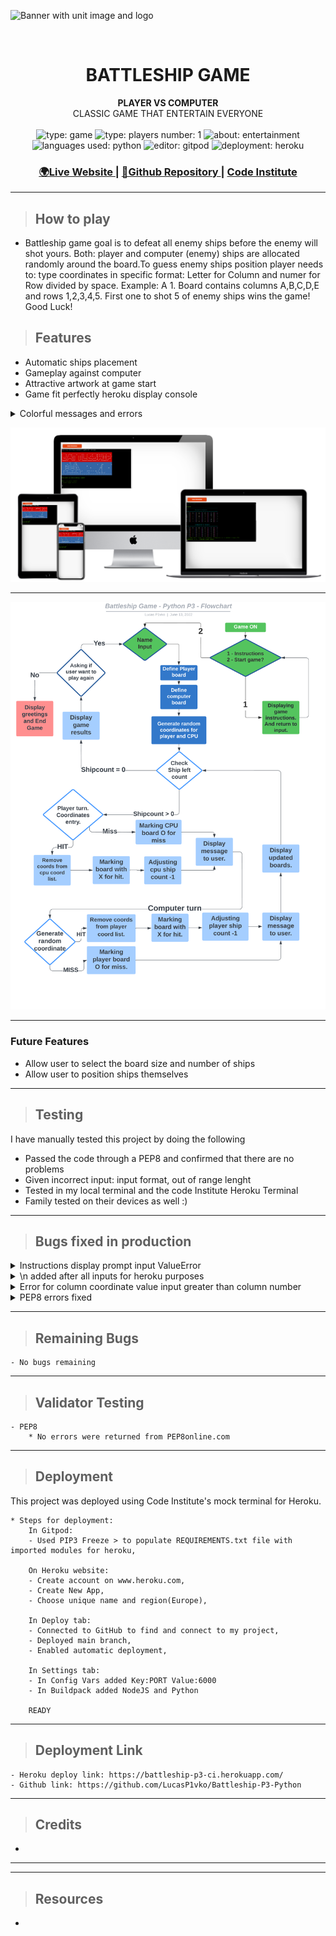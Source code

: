 ![Banner with unit image and
logo](https://github.com/LucasP1vko/Battleship-P3-Python/blob/main/ASSETS/BATTLESHIP_BANNER.gif)


<br />
<h1 align="center">BATTLESHIP GAME</h1>


<div align="center">
  <strong>PLAYER VS COMPUTER</strong>
</div>
<div align="center">
CLASSIC GAME THAT ENTERTAIN EVERYONE
</div>

<br />

<div align="center">
  <img src="https://img.shields.io/badge/Type-Game-blue" alt="type: game" />
  <img src="https://img.shields.io/badge/Players-One-blue" alt="type: players number: 1" />
  <img src="https://img.shields.io/badge/Purpose-Entertainment-blue" alt="about: entertainment" />
  <img src="https://img.shields.io/badge/Languages-PYTHON3-success" alt="languages used: python" />


  <img src="https://img.shields.io/badge/Editor-Gitpod-blueviolet" alt="editor: gitpod" />
  <img src="https://img.shields.io/badge/Deployment-Heroku-important" alt="deployment: heroku" />


</div>

<div align="center">
  <h3>
    <a href="https://battleship-p3-ci.herokuapp.com/">
      🌍Live Website
    </a>
    <span> | </span>
    <a href="https://github.com/LucasP1vko/Battleship-P3-Python">
      💾Github Repository
    </a>
    <span> | </span>
    <a href="https://codeinstitute.net/ie/">
      Code Institute
    </a>
  </h3>
</div>
<hr>

> ## How to play
- Battleship game goal is to defeat all enemy ships before the enemy will shot yours. Both: player and computer (enemy) ships are allocated randomly around the board.To guess enemy ships position player needs to: type coordinates in specific format: Letter for Column and numer for Row divided by space. Example: A 1. Board contains columns A,B,C,D,E and rows 1,2,3,4,5. First one to shot 5 of enemy ships wins the game! Good Luck!
> ## Features

- Automatic ships placement
- Gameplay against computer
- Attractive artwork at game start
- Game fit perfectly heroku display console
<details>
<summary>Colorful messages and errors</summary>
<img src='ASSETS/colors_msg.png' alt='colorful messages and errors'>
</details>


![Mockup](https://github.com/LucasP1vko/Battleship-P3-Python/blob/main/ASSETS/mockup.png)

<hr>

![Flowchart](https://github.com/LucasP1vko/Battleship-P3-Python/blob/main/ASSETS/BATTLESHIP_GAME_PYTHON.png)

<hr>

### Future Features

- Allow user to select the board size and number of ships 
- Allow user to position ships themselves

<hr>

> ## Testing

I have manually tested this project by doing the following

- Passed the code through a PEP8 and confirmed that there are no problems
- Given incorrect input: input format, out of range lenght
- Tested in my local terminal and the code Institute Heroku Terminal
- Family tested on their devices as well :)

<hr>

> ## Bugs fixed in production

   <details>
<summary>Instructions display prompt input ValueError</summary>
<img src='ASSETS/ERRORS/error_handling_instructions_input.png' alt='Instructions display prompt input ValueError'>
</details>

<details>
<summary>\n added after all inputs for heroku purposes</summary>
<img src='ASSETS/ERRORS/dash_n_added_after_input_for_heroku_purposes.png' alt='\n added after all inputs for heroku purposes'>
</details>

<details>
<summary>Error for column coordinate value input greater than column number</summary>
<img src='ASSETS/ERRORS/error_if_b_is_greater_than_no_of_columns.png' alt='Error for column coordinate value input greater than column number'>
</details>

<details>
<summary>PEP8 errors fixed</summary>
<img src='ASSETS/ERRORS/pep8_errors.png' alt='PEP8 errors fixed'>
</details>

<hr>

> ## Remaining Bugs
    - No bugs remaining
<hr>

> ## Validator Testing
    - PEP8
        * No errors were returned from PEP8online.com
<hr>

> ## Deployment 

This project was deployed using Code Institute's mock terminal for Heroku.

    * Steps for deployment:
        In Gitpod:
        - Used PIP3 Freeze > to populate REQUIREMENTS.txt file with imported modules for heroku,

        On Heroku website:
        - Create account on www.heroku.com,
        - Create New App,
        - Choose unique name and region(Europe),

        In Deploy tab:
        - Connected to GitHub to find and connect to my project,
        - Deployed main branch,
        - Enabled automatic deployment,

        In Settings tab:
        - In Config Vars added Key:PORT Value:6000
        - In Buildpack added NodeJS and Python
        
        READY

<hr>


> ## Deployment Link
    - Heroku deploy link: https://battleship-p3-ci.herokuapp.com/
    - Github link: https://github.com/LucasP1vko/Battleship-P3-Python
<hr>

> ## Credits
- 

<hr>
<hr>

> ## Resources

- 
